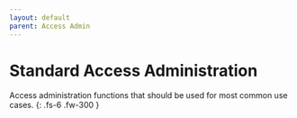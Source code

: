 ```yaml
---
layout: default
parent: Access Admin
---
```


# Standard Access Administration

Access administration functions that should be used for most common use cases.
{: .fs-6 .fw-300 }